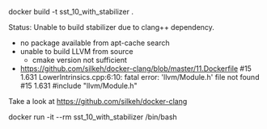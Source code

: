 
docker build -t sst_10_with_stabilizer .

Status: 
Unable to build stabilizer due to clang++ dependency.
* no package available from apt-cache search
* unable to build LLVM from source
  * cmake version not sufficient
* https://github.com/silkeh/docker-clang/blob/master/11.Dockerfile
#15 1.631 LowerIntrinsics.cpp:6:10: fatal error: 'llvm/Module.h' file not found                                                                              
#15 1.631 #include "llvm/Module.h"

Take a look at 
https://github.com/silkeh/docker-clang

docker run -it --rm  sst_10_with_stabilizer /bin/bash
